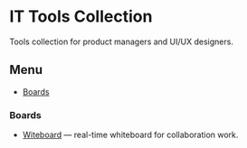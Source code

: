 # IT Tools Collection
Tools collection for product managers and UI/UX designers.

## Menu

* [Boards](#boards)

### Boards

* [Witeboard](https://www.witeboard.com/) — real-time whiteboard for collaboration work.
